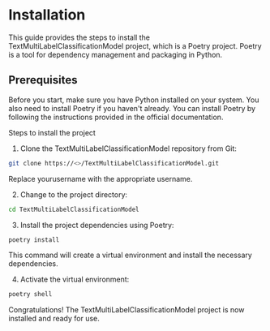# Installation

This guide provides the steps to install the TextMultiLabelClassificationModel project, which is a Poetry project. Poetry is a tool for dependency management and packaging in Python.

## Prerequisites

Before you start, make sure you have Python installed on your system. You also need to install Poetry if you haven't already. You can install Poetry by following the instructions provided in the official documentation.

Steps to install the project

1. Clone the TextMultiLabelClassificationModel repository from Git:

```bash
git clone https://<>/TextMultiLabelClassificationModel.git
```
Replace yourusername with the appropriate username.

2. Change to the project directory:

```bash
cd TextMultiLabelClassificationModel
```

3. Install the project dependencies using Poetry:

```bash
poetry install
```

This command will create a virtual environment and install the necessary dependencies.

4. Activate the virtual environment:

```bash
poetry shell
```

Congratulations! The TextMultiLabelClassificationModel project is now installed and ready for use.
